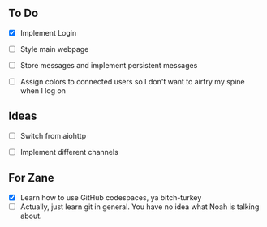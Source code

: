 
## To Do
- [x] Implement Login
- [ ] Style main webpage
- [ ] Store messages and implement persistent messages
- [ ] Assign colors to connected users so I don't want to airfry my spine when I log on


## Ideas
- [ ] Switch from aiohttp 
- [ ] Implement different channels


## For Zane
- [x] Learn how to use GitHub codespaces, ya bitch-turkey
- [ ] Actually, just learn git in general. You have no idea what Noah is talking about.
